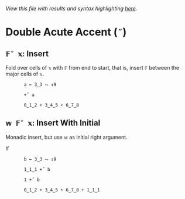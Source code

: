 *View this file with results and syntax highlighting [here](https://mlochbaum.github.io/BQN/help/insert.html).*

# Double Acute Accent (`˝`)

## `𝔽˝ 𝕩`: Insert

Fold over cells of `𝕩` with `𝔽` from end to start, that is, insert `𝔽` between the major cells of `𝕩`.

           a ← 3‿3 ⥊ ↕9

           +˝ a

           0‿1‿2 + 3‿4‿5 + 6‿7‿8


## `𝕨 𝔽˝ 𝕩`: Insert With Initial

Monadic insert, but use `𝕨` as initial right argument.

If

           b ← 3‿3 ⥊ ↕9

           1‿1‿1 +˝ b

           1 +˝ b

           0‿1‿2 + 3‿4‿5 + 6‿7‿8 + 1‿1‿1

